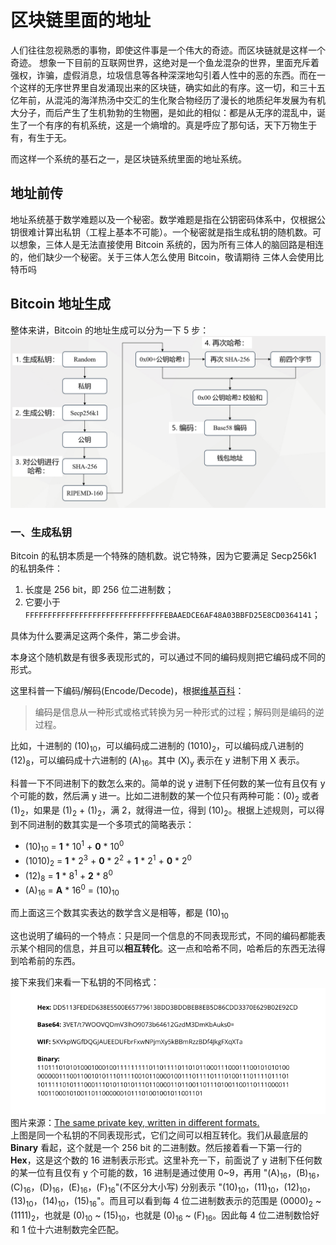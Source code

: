 # 区块链里面的地址
人们往往忽视熟悉的事物，即使这件事是一个伟大的奇迹。而区块链就是这样一个奇迹。
想象一下目前的互联网世界，这绝对是一个鱼龙混杂的世界，里面充斥着强权，诈骗，虚假消息，垃圾信息等各种深深地勾引着人性中的恶的东西。而在一个这样的无序世界里自发涌现出来的区块链，确实如此的有序。这一切，和三十五亿年前，从混沌的海洋热汤中交汇的生化聚合物经历了漫长的地质纪年发展为有机大分子，而后产生了生机勃勃的生物圈，是如此的相似：都是从无序的混乱中，诞生了一个有序的有机系统，这是一个熵增的。真是呼应了那句话，天下万物生于有，有生于无。

而这样一个系统的基石之一，是区块链系统里面的地址系统。

## 地址前传
地址系统基于数学难题以及一个秘密。数学难题是指在公钥密码体系中，仅根据公钥很难计算出私钥（工程上基本不可能）。一个秘密就是指生成私钥的随机数。可以想象，三体人是无法直接使用 Bitcoin 系统的，因为所有三体人的脑回路是相连的，他们缺少一个秘密。关于三体人怎么使用 Bitcoin，敬请期待 三体人会使用比特币吗

## Bitcoin 地址生成
整体来讲，Bitcoin 的地址生成可以分为一下 5 步：
![btc](./images/btc.PNG)
### 一、生成私钥
Bitcoin 的私钥本质是一个特殊的随机数。说它特殊，因为它要满足 Secp256k1 的私钥条件：
1. 长度是 256 bit，即 256 位二进制数；
2. 它要小于 `FFFFFFFFFFFFFFFFFFFFFFFFFFFFFFFEBAAEDCE6AF48A03BBFD25E8CD0364141`；

具体为什么要满足这两个条件，第二步会讲。

本身这个随机数是有很多表现形式的，可以通过不同的编码规则把它编码成不同的形式。

这里科普一下编码/解码(Encode/Decode)，根据[维基百科](https://zh.wikipedia.org/wiki/%E7%BC%96%E7%A0%81)：
> 编码是信息从一种形式或格式转换为另一种形式的过程；解码则是编码的逆过程。

比如，十进制的 (10)<sub>10</sub>，可以编码成二进制的 (1010)<sub>2</sub>，可以编码成八进制的 (12)<sub>8</sub>，可以编码成十六进制的 (A)<sub>16</sub>。其中 (X)<sub>y</sub> 表示在 y 进制下用 X 表示。

科普一下不同进制下的数怎么来的。简单的说 y 进制下任何数的某一位有且仅有 y 个可能的数，然后满 y 进一。比如二进制数的某一个位只有两种可能：(0)<sub>2</sub> 或者 (1)<sub>2</sub>，如果是 (1)<sub>2</sub> + (1)<sub>2</sub>，满 2，就得进一位，得到 (10)<sub>2</sub>。根据上述规则，可以得到不同进制的数其实是一个多项式的简略表示：

* (10)<sub>10</sub> = **1** * 10<sup>1</sup> + **0** * 10<sup>0</sup>
* (1010)<sub>2</sub> = **1** * 2<sup>3</sup> + **0** * 2<sup>2</sup> + **1** * 2<sup>1</sup> + **0** * 2<sup>0</sup>
* (12)<sub>8</sub> = **1** * 8<sup>1</sup> + **2** * 8<sup>0</sup>
* (A)<sub>16</sub> = **A** * 16<sup>0</sup> = (10)<sub>10</sub>

而上面这三个数其实表达的数学含义是相等，都是 (10)<sub>10</sub>

这也说明了编码的一个特点：只是同一个信息的不同表现形式，不同的编码都能表示某个相同的信息，并且可以**相互转化**。这一点和哈希不同，哈希后的东西无法得到哈希前的东西。

接下来我们来看一下私钥的不同格式：
![prikey](images/prvkey.png)
图片来源：[The same private key, written in different formats.
](https://www.freecodecamp.org/news/how-to-generate-your-very-own-bitcoin-private-key-7ad0f4936e6c/)  
上图是同一个私钥的不同表现形式，它们之间可以相互转化。我们从最底层的 **Binary** 看起，这个就是一个 256 bit 的二进制数。然后接着看一下第一行的 **Hex**，这是这个数的 16 进制表示形式。这里补充一下，前面说了 y 进制下任何数的某一位有且仅有 y 个可能的数，16 进制是通过使用 0~9，再用 "(A)<sub>16</sub>，(B)<sub>16</sub>，(C)<sub>16</sub>，(D)<sub>16</sub>，(E)<sub>16</sub>，(F)<sub>16</sub>"(不区分大小写) 分别表示 "(10)<sub>10</sub>，(11)<sub>10</sub>，(12)<sub>10</sub>，(13)<sub>10</sub>，(14)<sub>10</sub>，(15)<sub>16</sub>"。而且可以看到每 4 位二进制数表示的范围是 (0000)<sub>2</sub> ~ (1111)<sub>2</sub>，也就是 (0)<sub>10</sub> ~ (15)<sub>10</sub>，也就是 (0)<sub>16</sub> ~ (F)<sub>16</sub>。因此每 4 位二进制数恰好和 1 位十六进制数完全匹配。